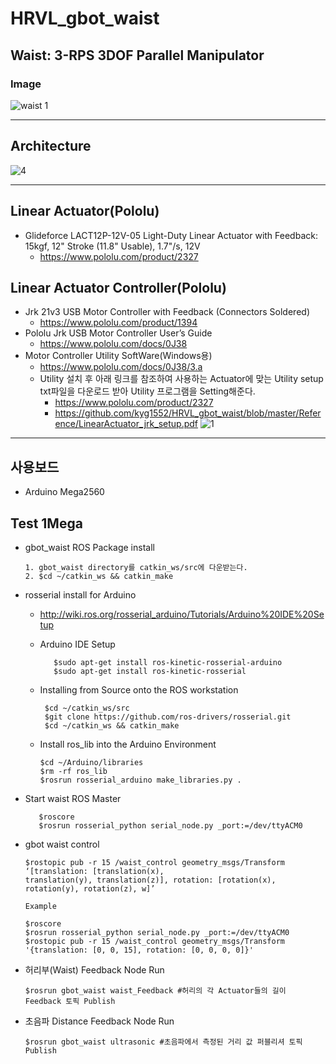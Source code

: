 # HRVL_gbot_waist


## Waist: 3-RPS 3DOF Parallel Manipulator
### Image
![waist 1](https://user-images.githubusercontent.com/37207332/61573044-e0a8cb00-aae2-11e9-916d-d7835c57ecef.jpg)

***
## Architecture
![4](https://user-images.githubusercontent.com/37207332/61940219-eb29ff80-afcf-11e9-87cc-739465d5ddbd.JPG)

***
## Linear Actuator(Pololu)
* Glideforce LACT12P-12V-05 Light-Duty Linear Actuator with Feedback: 15kgf, 12" Stroke (11.8" Usable), 1.7"/s, 12V
    * https://www.pololu.com/product/2327


## Linear Actuator Controller(Pololu)
* Jrk 21v3 USB Motor Controller with Feedback (Connectors Soldered)
    * https://www.pololu.com/product/1394
* Pololu Jrk USB Motor Controller User’s Guide
    * https://www.pololu.com/docs/0J38
* Motor Controller Utility SoftWare(Windows용)
    * https://www.pololu.com/docs/0J38/3.a
    * Utility 설치 후 아래 링크를 참조하여 사용하는 Actuator에 맞는 Utility setup txt파일을 다운로드 받아 
      Utility 프로그램을 Setting해준다.
        * https://www.pololu.com/product/2327
        * https://github.com/kyg1552/HRVL_gbot_waist/blob/master/Reference/LinearActuator_jrk_setup.pdf
         ![1](https://user-images.githubusercontent.com/37207332/61711681-939d5100-ad8f-11e9-8887-19512c0c3bb8.JPG)
***
## 사용보드
* Arduino Mega2560

## Test 1Mega
* gbot_waist ROS Package install

      1. gbot_waist directory를 catkin_ws/src에 다운받는다.
      2. $cd ~/catkin_ws && catkin_make


* rosserial install for Arduino
   * http://wiki.ros.org/rosserial_arduino/Tutorials/Arduino%20IDE%20Setup
   * Arduino IDE Setup
            
    
            $sudo apt-get install ros-kinetic-rosserial-arduino
            $sudo apt-get install ros-kinetic-rosserial
    
   * Installing from Source onto the ROS workstation

          $cd ~/catkin_ws/src
          $git clone https://github.com/ros-drivers/rosserial.git
          $cd ~/catkin_ws && catkin_make
    
   * Install ros_lib into the Arduino Environment
    
         $cd ~/Arduino/libraries
         $rm -rf ros_lib
         $rosrun rosserial_arduino make_libraries.py .

* Start waist ROS Master
      
         $roscore
         $rosrun rosserial_python serial_node.py _port:=/dev/ttyACM0
      
* gbot waist control
      
      $rostopic pub -r 15 /waist_control geometry_msgs/Transform ‘[translation: [translation(x), 
      translation(y), translation(z)], rotation: [rotation(x), rotation(y), rotation(z), w]’
      
      Example
      
      $roscore
      $rosrun rosserial_python serial_node.py _port:=/dev/ttyACM0
      $rostopic pub -r 15 /waist_control geometry_msgs/Transform '{translation: [0, 0, 15], rotation: [0, 0, 0, 0]}' 

* 허리부(Waist) Feedback Node Run
      
      $rosrun gbot_waist waist_Feedback #허리의 각 Actuator들의 길이 Feedback 토픽 Publish 
      
* 초음파 Distance Feedback Node Run 
 
      $rosrun gbot_waist ultrasonic #초음파에서 측정된 거리 값 퍼블리셔 토픽 Publish
